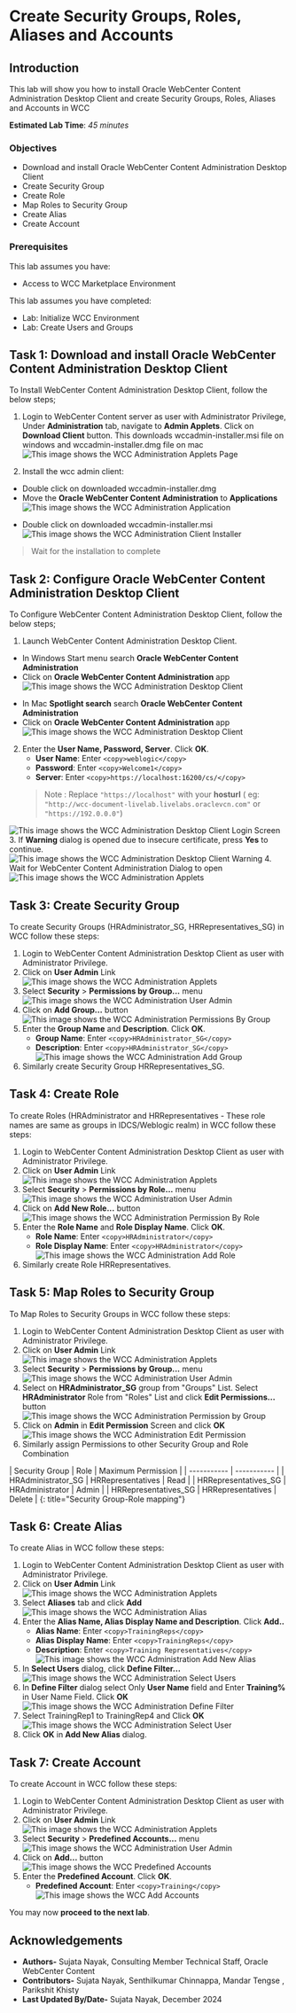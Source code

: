 # Create Security Groups, Roles, Aliases and Accounts

## Introduction

This lab will show you how to install Oracle WebCenter Content Administration Desktop Client and create Security Groups, Roles, Aliases and Accounts in WCC

**Estimated Lab Time**: *45 minutes*

### Objectives

- Download and install Oracle WebCenter Content Administration Desktop Client
- Create Security Group
- Create Role
- Map Roles to Security Group
- Create Alias
- Create Account

### Prerequisites

This lab assumes you have:

- Access to WCC Marketplace Environment

This lab assumes you have completed:

- Lab: Initialize WCC Environment
- Lab: Create Users and Groups

## Task 1: Download and install Oracle WebCenter Content Administration Desktop Client

 To Install WebCenter Content Administration Desktop Client, follow the below steps;

1. Login to WebCenter Content server as user with Administrator Privilege, Under **Administration** tab, navigate to **Admin Applets**. Click on **Download Client** button. This downloads wccadmin-installer.msi file on windows and wccadmin-installer.dmg file on mac
![This image shows the WCC Administration Applets Page](./images/task1-webcenter-admin-applet.png "WCC Administration Applets Page")

2. Install the wcc admin client:

<if type="MAC">

- Double click on downloaded wccadmin-installer.dmg
- Move the **Oracle WebCenter Content Administration** to **Applications**
 ![This image shows the WCC Administration Application](./images/webcenter-admin-application.png "WCC Administration Application")

</if>

<if type="Windows">

- Double click on downloaded wccadmin-installer.msi
 ![This image shows the WCC Administration Client Installer](./images/wcc-install-progress.png "WCC Administration Client Installer")

 > Wait for the installation to complete
</if>

## Task 2: Configure Oracle WebCenter Content Administration Desktop Client

To Configure WebCenter Content Administration Desktop Client, follow the below steps;

1. Launch WebCenter Content Administration Desktop Client.

<if type="Windows">

- In Windows Start menu search **Oracle WebCenter Content Administration**
- Click on **Oracle WebCenter Content Administration** app
 ![This image shows the WCC Administration Desktop Client](./images/wcc-admin-installed.png "WCC Administration Desktop Client")
</if>

<if type="MAC">

- In Mac **Spotlight search** search **Oracle WebCenter Content Administration**
- Click on **Oracle WebCenter Content Administration** app
 ![This image shows the WCC Administration Desktop Client](./images/webcenter-admin-launch-mac.png "WCC Administration Desktop Client")
</if>

2. Enter the **User Name, Password, Server**. Click **OK**.
   - **User Name**: Enter
         ```
         <copy>weblogic</copy>
         ```
   - **Password**: Enter
         ```
        <copy>Welcome1</copy>
         ```
   - **Server**: Enter
         ```
         <copy>https://localhost:16200/cs/</copy>
         ```
    > Note : Replace `"https://localhost"` with your **hosturl** ( eg: `"http://wcc-document-livelab.livelabs.oraclevcn.com"` or `"https://192.0.0.0"`)

![This image shows the WCC Administration Desktop Client Login Screen](./images/webcenter-admin-login.png "WCC Administration Desktop Client Login")
3. If **Warning** dialog is opened due to insecure certificate, press **Yes** to continue.
![This image shows the WCC Administration Desktop Client Warning](./images/webcenter-admin-warning.png "WCC Administration Desktop Client Warning")
4. Wait for WebCenter Content Administration Dialog to open
![This image shows the WCC Administration Applets](./images/webcenter-admin-applet.png "WCC Administration Applets")

## Task 3: Create Security Group

To create Security Groups (HRAdministrator\_SG, HRRepresentatives\_SG) in WCC follow these steps:

1. Login to WebCenter Content Administration Desktop Client as user with Administrator Privilege.
2. Click on **User Admin** Link
![This image shows the WCC Administration Applets](./images/webcenter-admin-applet.png "WCC Administration Applets")
3. Select **Security** > **Permissions by Group...** menu
![This image shows the WCC Administration User Admin](./images/webcenter-admin-user-admin-group.png "WCC Administration User Admin")
4. Click on **Add Group...** button
![This image shows the WCC Administration Permissions By Group](./images/webcenter-admin-permissions-by-group.png "WCC Administration Permissions By Group")
5. Enter the **Group Name** and **Description**. Click **OK**.
   - **Group Name**: Enter
         ```
        <copy>HRAdministrator_SG</copy>
         ```
   - **Description**: Enter
         ```
        <copy>HRAdministrator_SG</copy>
         ```
![This image shows the WCC Administration Add Group](./images/webcenter-admin-add-group.png "WCC Administration Add Group")
6. Similarly create Security Group HRRepresentatives\_SG.

## Task 4: Create Role

To create Roles (HRAdministrator and HRRepresentatives - These role names are same as groups in IDCS/Weblogic realm) in WCC follow these steps:

1. Login to WebCenter Content Administration Desktop Client as user with Administrator Privilege.
2. Click on **User Admin** Link
![This image shows the WCC Administration Applets](./images/webcenter-admin-applet.png "WCC Administration Applets")
3. Select **Security** > **Permissions by Role...** menu
![This image shows the WCC Administration User Admin](./images/webcenter-admin-user-admin-role.png "WCC Administration User Admin")
4. Click on **Add New Role...** button
![This image shows the WCC Administration Permission By Role](./images/webcenter-admin-permissions-by-role.png "WCC Administration Permission By Role")
5. Enter the **Role Name** and **Role Display Name**. Click **OK**.
    - **Role Name**: Enter
          ```
          <copy>HRAdministrator</copy>
          ```
    - **Role Display Name**: Enter
          ```
          <copy>HRAdministrator</copy>
          ```
![This image shows the WCC Administration Add Role](./images/webcenter-admin-add-new-role.png "WCC Administration Add Role")
6. Similarly create Role HRRepresentatives.

## Task 5: Map Roles to Security Group

To Map Roles to Security Groups in WCC follow these steps:

1. Login to WebCenter Content Administration Desktop Client as user with Administrator Privilege.
2. Click on **User Admin** Link
![This image shows the WCC Administration Applets](./images/webcenter-admin-applet.png "WCC Administration Applets")
3. Select **Security** > **Permissions by Group...** menu
![This image shows the WCC Administration User Admin](./images/webcenter-admin-user-admin-group.png "WCC Administration User Admin")
4. Select on **HRAdministrator_SG** group from "Groups" List. Select **HRAdministrator** Role from "Roles" List and click **Edit Permissions...** button
![This image shows the WCC Administration Permission by Group](./images/group-role-mapping.png "WCC Administration Permission by Group")
5. Click on **Admin** in **Edit Permission** Screen and click **OK**
![This image shows the WCC Administration Edit Permission](./images/edit-permission.png "WCC Administration Edit Permission")
6. Similarly assign Permissions to other Security Group and Role Combination

| Security Group | Role | Maximum Permission |
| ----------- | ----------- |
| HRAdministrator\_SG | HRRepresentatives | Read |
| HRRepresentatives\_SG | HRAdministrator | Admin |
| HRRepresentatives\_SG | HRRepresentatives | Delete |
{: title="Security Group-Role mapping"}

## Task 6: Create Alias

To create Alias in WCC follow these steps:

1. Login to WebCenter Content Administration Desktop Client as user with Administrator Privilege.
2. Click on **User Admin** Link
![This image shows the WCC Administration Applets](./images/webcenter-admin-applet.png "WCC Administration Applets")
3. Select **Aliases** tab and click **Add**
![This image shows the WCC Administration Alias](./images/webcenter-admin-aliases.png "WCC Administration Alias")
4. Enter the **Alias Name, Alias Display Name and Description**. Click **Add..**
    - **Alias Name**: Enter
           ```
          <copy>TrainingReps</copy>
           ```
    - **Alias Display Name**: Enter
           ```
          <copy>TrainingReps</copy>
           ```
    - **Description**: Enter
           ```
           <copy>Training Representatives</copy>
           ```
![This image shows the WCC Administration Add New Alias](./images/webcenter-admin-add-new-alias.png "WCC Administration Add New Alias")
5. In **Select Users** dialog, click **Define Filter...**
![This image shows the WCC Administration Select Users](./images/webcenter-admin-select-user.png "WCC Administration Select Users")
6. In **Define Filter** dialog select Only **User Name** field and Enter **Training%** in User Name Field. Click **OK**
![This image shows the WCC Administration Define Filter](./images/webcenter-admin-define-filter.png "WCC Administration  Define Filter")
7. Select TrainingRep1 to TrainingRep4 and Click **OK**
![This image shows the WCC Administration Select User](./images/webcenter-admin-alias-add-users.png "WCC Administration Select User")
8. Click **OK** in **Add New Alias** dialog.

## Task 7: Create Account

To create Account in WCC follow these steps:

1. Login to WebCenter Content Administration Desktop Client as user with Administrator Privilege.
2. Click on **User Admin** Link
![This image shows the WCC Administration Applets](./images/webcenter-admin-applet.png "WCC Administration Applets")
3. Select **Security** > **Predefined Accounts...** menu
![This image shows the WCC Administration User Admin](./images/webcenter-admin-user-admin-account.png "WCC Administration User Admin")
4. Click on **Add...** button
![This image shows the WCC Predefined Accounts](./images/predefined-accounts.png "WCC Administration Predefined Accounts")
5. Enter the **Predefined Account**. Click **OK**.
     - **Predefined Account**: Enter
           ```
           <copy>Training</copy>
           ```
![This image shows the WCC Add Accounts](./images/add-new-account.png "WCC Administration Add Accounts")

You may now **proceed to the next lab**.

## Acknowledgements

- **Authors-** Sujata Nayak, Consulting Member Technical Staff, Oracle WebCenter Content
- **Contributors-** Sujata Nayak, Senthilkumar Chinnappa, Mandar Tengse , Parikshit Khisty
- **Last Updated By/Date-** Sujata Nayak, December 2024

